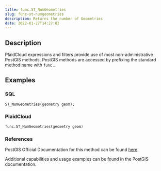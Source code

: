 ```yaml
---
title: func.ST_NumGeometries
slug: func-st-numgeometries
description: Returns the number of Geometries
date: 2022-01-27T14:27:02
---
```



## Description


PlaidCloud expressions and filters provide use of most non-administrative PostGIS methods. PostGIS methods are accessed by prefixing the standard method name with `func.`.



## Examples


### SQL



```
ST_NumGeometries(geometry geom);
```


### PlaidCloud



```python
func.ST_NumGeometries(geometry geom)
```


### References


PostGIS Official Documentation for this method can be found [here](https://postgis.net/docs/manual-3.1/ST_NumGeometries.html).



Additional capabilities and usage examples can be found in the PostGIS documentation.


